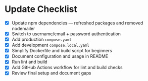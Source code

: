 # Update Checklist

- [x] Update npm dependencies — refreshed packages and removed nodemailer
- [x] Switch to username/email + password authentication
- [x] Add production `compose.yaml`
- [x] Add development `compose.local.yaml`
- [x] Simplify Dockerfile and build script for beginners
- [x] Document configuration and usage in README
- [x] Run lint and build
- [x] Add GitHub Actions workflow for lint and build checks
- [x] Review final setup and document gaps
